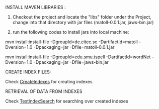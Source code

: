 

INSTALL MAVEN LIBRARIES :

1) Checkout the project and locate the "libs" folder under the Project, change into that directory with jar files (matoll-0.0.1.jar, jaws-bin.jar)
	
2) run the following codes to install jars into local machine:

  mvn install:install-file -DgroupId=de.citec.sc -DartifactId=matoll -Dversion=1.0 -Dpackaging=jar -Dfile=matoll-0.0.1.jar

  mvn install:install-file -DgroupId=edu.smu.tspell -DartifactId=wordNet -Dversion=1.0 -Dpackaging=jar -Dfile=jaws-bin.jar 


CREATE INDEX FILES:

Check  <a href="https://github.com/ag-sc/DBpediaLinking/blob/master/src/main/java/test/CreateIndexes.java">CreateIndexes</a> for creating indexes


RETRIEVAL OF DATA FROM INDEXES

Check  <a href="https://github.com/ag-sc/DBpediaLinking/blob/master/src/main/java/test/TestIndexSearch.java">TestIndexSearch</a> for searching over created indexes





